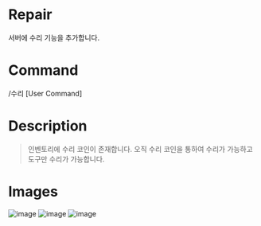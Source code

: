 # Repair
서버에 수리 기능을 추가합니다.

# Command
/수리 [User Command]

# Description
> 인벤토리에 수리 코인이 존재합니다.
오직 수리 코인을 통하여 수리가 가능하고
도구만 수리가 가능합니다.

# Images
![image](https://github.com/m1ns30/Repair/assets/125649211/658235d1-d826-447d-a56c-aa309fa66b54)
![image](https://github.com/m1ns30/Repair/assets/125649211/0a48d8f0-a2d3-4445-b369-2a196ae07cbc)
![image](https://github.com/m1ns30/Repair/assets/125649211/6c4be3bd-bccf-400c-aa9f-3918bc0ab6d8)
